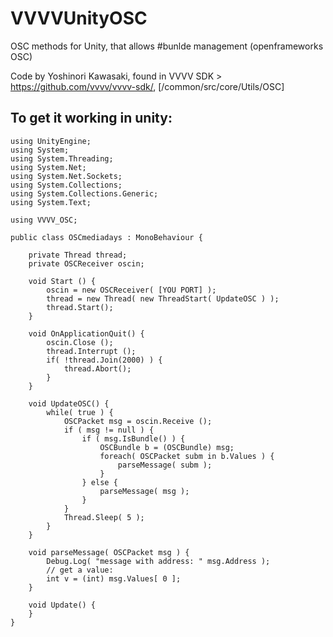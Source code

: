 VVVVUnityOSC
============

OSC methods for Unity, that allows #bunlde management (openframeworks OSC)

Code by Yoshinori Kawasaki, found in VVVV SDK > https://github.com/vvvv/vvvv-sdk/, [/common/src/core/Utils/OSC]

## To get it working in unity:

	using UnityEngine;
	using System;
	using System.Threading;
	using System.Net;
	using System.Net.Sockets;
	using System.Collections;
	using System.Collections.Generic;
	using System.Text;

	using VVVV_OSC;

	public class OSCmediadays : MonoBehaviour {

		private Thread thread;
		private OSCReceiver oscin;

		void Start () {
			oscin = new OSCReceiver( [YOU PORT] );
			thread = new Thread( new ThreadStart( UpdateOSC ) );
			thread.Start();
		}

		void OnApplicationQuit() {
			oscin.Close ();
			thread.Interrupt ();
			if( !thread.Join(2000) ) { 
				thread.Abort();
			}
		}

		void UpdateOSC() {
			while( true ) {
				OSCPacket msg = oscin.Receive ();
				if ( msg != null ) {
					if ( msg.IsBundle() ) {
						OSCBundle b = (OSCBundle) msg;
						foreach( OSCPacket subm in b.Values ) {
							parseMessage( subm );
						}
					} else {
						parseMessage( msg );
					}
				}
				Thread.Sleep( 5 );
			}
		}

		void parseMessage( OSCPacket msg ) { 
			Debug.Log( "message with address: " msg.Address );
			// get a value:
			int v = (int) msg.Values[ 0 ];
		}

		void Update() {
		}
	}
